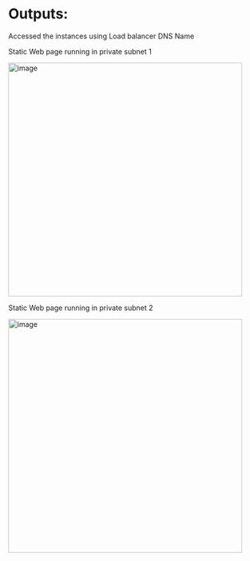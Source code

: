<h1>Outputs: </h1>

Accessed the instances using Load balancer DNS Name

Static Web page running in private subnet 1

<img width="468" alt="image" src="https://github.com/girishkumar2981/Ideal_Prod_VPC_Setup/assets/61040201/67e29a7c-4bce-4b3e-afd7-a1de13901f4c">

Static Web page running in private subnet 2

<img width="468" alt="image" src="https://github.com/girishkumar2981/Ideal_Prod_VPC_Setup/assets/61040201/6afd04b9-6a01-4dea-b550-62dd5742a2ee">


